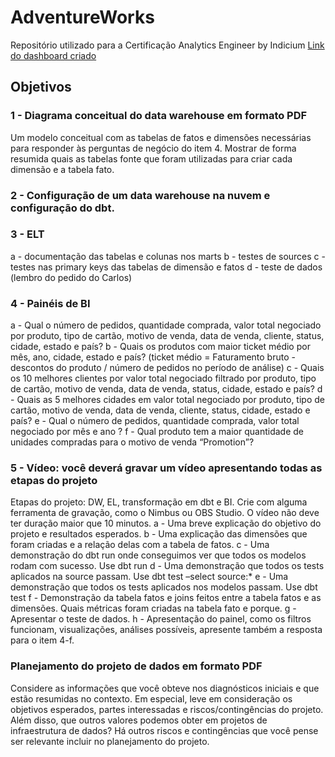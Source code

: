 # AdventureWorks
Repositório utilizado para a Certificação Analytics Engineer by Indicium
[Link do dashboard criado](https://app.powerbi.com/view?r=eyJrIjoiZTU5NmY1NWYtZjIxZi00ODhhLThlZGYtZTdmOWZkZmZmOTY1IiwidCI6ImIwNzVmYzFkLWRkZDYtNDQ5Yy04ZTYxLWYzODg2MzgzOTcwMCJ9&pageName=ReportSection)

## Objetivos
### 1 - Diagrama conceitual do data warehouse em formato PDF
Um modelo conceitual com as tabelas de fatos e dimensões necessárias para responder
às perguntas de negócio do item 4. Mostrar de forma resumida quais as tabelas fonte 
que foram utilizadas para criar cada dimensão e a tabela fato. 

### 2 - Configuração de um data warehouse na nuvem e configuração do dbt.

### 3 - ELT
a - documentação das tabelas e colunas nos marts
b - testes de sources
c - testes nas primary keys das tabelas de dimensão e fatos
d - teste de dados (lembro do pedido do Carlos)

### 4 - Painéis de BI
a - Qual o número de pedidos, quantidade comprada, valor total negociado por produto,
tipo de cartão, motivo de venda, data de venda, cliente, status, cidade, estado e país?
b - Quais os produtos com maior ticket médio por mês, ano, cidade, estado e país?
(ticket médio = Faturamento bruto - descontos do produto / número de pedidos no período de análise)
c - Quais os 10 melhores clientes por valor total negociado filtrado por produto,
tipo de cartão, motivo de venda, data de venda, status, cidade, estado e país?
d - Quais as 5 melhores cidades em valor total negociado por produto, tipo de cartão,
motivo de venda, data de venda, cliente, status, cidade, estado e país?
e - Qual o número de pedidos, quantidade comprada, valor total negociado por mês e ano ?
f - Qual produto tem a maior quantidade de unidades compradas para o motivo de venda “Promotion”?

### 5 - Vídeo: você deverá gravar um vídeo apresentando todas as etapas do projeto
Etapas do projeto: DW, EL, transformação em dbt e BI.
Crie com alguma ferramenta de gravação, como o Nimbus ou OBS Studio.
O vídeo não deve ter duração maior que 10 minutos.
a - Uma breve explicação do objetivo do projeto e resultados esperados.
b - Uma explicação das dimensões que foram criadas e a relação delas com a tabela de fatos.
c - Uma demonstração do dbt run onde conseguimos ver que todos os modelos rodam com sucesso. Use dbt run
d - Uma demonstração que todos os tests aplicados na source passam. Use dbt test –select source:*
e - Uma demonstração que todos os tests aplicados nos modelos passam. Use dbt test
f - Demonstração da tabela fatos e joins feitos entre a tabela fatos e as dimensões.
Quais métricas foram criadas na tabela fato e porque.
g - Apresentar o teste de dados.
h - Apresentação do painel, como os filtros funcionam, visualizações, análises possíveis,
apresente também a resposta para o item 4-f.

### Planejamento do projeto de dados em formato PDF
Considere as informações que você obteve nos diagnósticos iniciais e que estão resumidas no contexto.
Em especial, leve em consideração os objetivos esperados, partes interessadas e riscos/contingências do projeto.
Além disso, que outros valores podemos obter em projetos de infraestrutura de dados? Há outros riscos e
contingências que você pense ser relevante incluir no planejamento do projeto.


